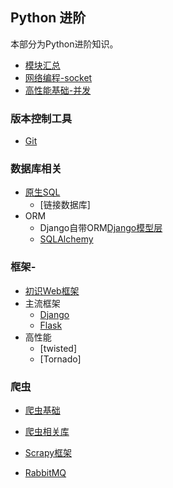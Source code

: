 ## Python 进阶
本部分为Python进阶知识。

- [模块汇总](module/Advanced_Module.md)
- [网络编程-socket](base/Network_Programming.md)
- [高性能基础-并发](base/Concurrent_Programming.md)

### 版本控制工具
- [Git](Git.md)

### 数据库相关
- [原生SQL](http://chuann.cc/Database/MySQL.html)
	- [链接数据库]
- ORM
	- Django自带ORM[Django模型层](http://chuann.cc/Intermediate_Python/django/Django_model.html)
	- [SQLAlchemy](SQLAlchemy.md)

### 框架-
- [初识Web框架](start_frame.md)
- 主流框架
	- [Django](django/README.md)
	- [Flask](flask/README.md)
- 高性能
	- [twisted]
	- [Tornado]

### 爬虫
- [爬虫基础](spider/start_spider.md)
- [爬虫相关库](http://chuann.cc/Intermediate_Python/module/Advanced_Module.html#2)
- [Scrapy框架](spider/scrapy.md)

- [RabbitMQ](base/RabbitMQ.md)

